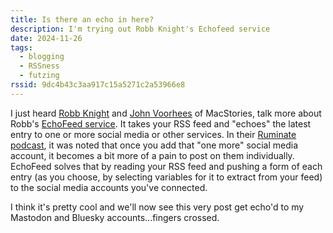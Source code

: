 ```yaml
---
title: Is there an echo in here?
description: I'm trying out Robb Knight's Echofeed service
date: 2024-11-26
tags:
  - blogging
  - RSSness
  - futzing
rssid: 9dc4b43c3aa917c15a5271c2a53966e8
---
```


I just heard [Robb Knight](https://rknight.me/) and [John Voorhees](https://www.macstories.net/author/johnvoorhees/) of MacStories, talk more about Robb's [EchoFeed service](https://echofeed.app/). It takes your RSS feed and "echoes" the latest entry to one or more social media or other services. In their [Ruminate podcast](https://ruminatepodcast.com/), it was noted that once you add that "one more" social media account, it becomes a bit more of a pain to post on them individually. EchoFeed solves that by reading your RSS feed and pushing a form of each entry (as you choose, by selecting variables for it to extract from your feed) to the social media accounts you've connected.

I think it's pretty cool and we'll now see this very post get echo'd to my Mastodon and Bluesky accounts...fingers crossed.
